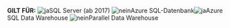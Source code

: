 <Token>**GILT FÜR:** ![ja](media/yes.png)SQL Server (ab 2017) ![nein](media/yes.png)Azure SQL-Datenbank![ja](media/yes.png)Azure SQL Data Warehouse ![nein](media/no.png)Parallel Data Warehouse</Token>
